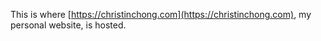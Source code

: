 This is where [https://christinchong.com](https://christinchong.com), my personal website, is hosted.